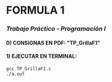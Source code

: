 # **FORMULA 1**

### *Trabajo Práctico - Programación I*

#### 0) CONSIGNAS EN PDF: "TP_GrillaF1" 

#### 1) EJECUTAR EN TERMINAL:

`gcc TP_GrillaF1.c`<br>
`./a.out`
